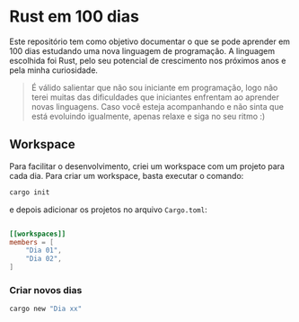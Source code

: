 # Rust em 100 dias

Este repositório tem como objetivo documentar o que se pode aprender em 100 dias estudando uma nova linguagem de programação.
A linguagem escolhida foi Rust, pelo seu potencial de crescimento nos próximos anos e pela minha curiosidade. 

> É válido salientar que não sou iniciante em programação, logo não terei muitas das dificuldades que iniciantes enfrentam ao aprender novas linguagens. Caso você esteja acompanhando e não sinta que está evoluindo igualmente, apenas relaxe e siga no seu ritmo :) 

## Workspace

Para facilitar o desenvolvimento, criei um workspace com um projeto para cada dia. Para criar um workspace, basta executar o comando:

```bash
cargo init
```
e depois adicionar os projetos no arquivo `Cargo.toml`:

```toml

[[workspaces]]
members = [
    "Dia 01",
    "Dia 02",
]
```

### Criar novos dias 

```bash
cargo new "Dia xx"
```